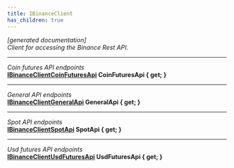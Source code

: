 ```yaml
---
title: IBinanceClient
has_children: true
---
```

*[generated documentation]*  
*Client for accessing the Binance Rest API.*
  
***
*Coin futures API endpoints*  
**[IBinanceClientCoinFuturesApi](CoinFuturesApi/IBinanceClientCoinFuturesApi.html) CoinFuturesApi { get; }**  
***
*General API endpoints*  
**[IBinanceClientGeneralApi](GeneralApi/IBinanceClientGeneralApi.html) GeneralApi { get; }**  
***
*Spot API endpoints*  
**[IBinanceClientSpotApi](SpotApi/IBinanceClientSpotApi.html) SpotApi { get; }**  
***
*Usd futures API endpoints*  
**[IBinanceClientUsdFuturesApi](UsdFuturesApi/IBinanceClientUsdFuturesApi.html) UsdFuturesApi { get; }**  
